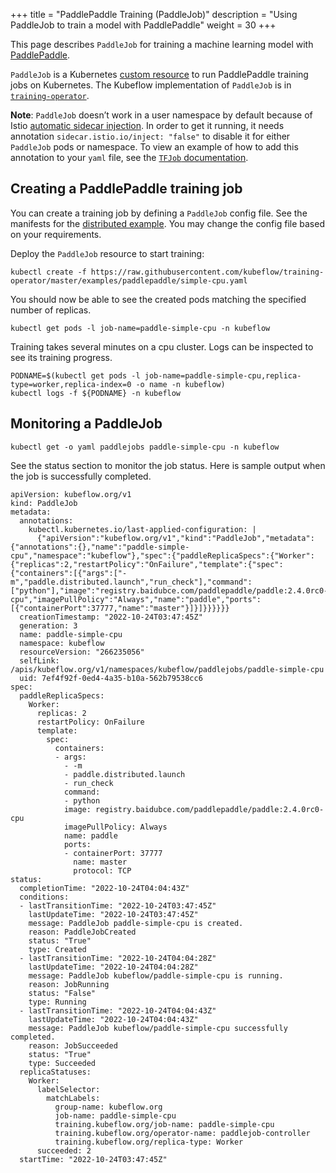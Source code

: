 +++
title = "PaddlePaddle Training (PaddleJob)"
description = "Using PaddleJob to train a model with PaddlePaddle"
weight = 30
+++

This page describes `PaddleJob` for training a machine learning model with [PaddlePaddle](https://www.paddlepaddle.org.cn/).

`PaddleJob` is a Kubernetes
[custom resource](https://kubernetes.io/docs/concepts/extend-kubernetes/api-extension/custom-resources/)
to run PaddlePaddle training jobs on Kubernetes. The Kubeflow implementation of
`PaddleJob` is in [`training-operator`](https://github.com/kubeflow/training-operator).

**Note**: `PaddleJob` doesn’t work in a user namespace by default because of
Istio [automatic sidecar injection](https://istio.io/v1.3/docs/setup/additional-setup/sidecar-injection/#automatic-sidecar-injection).
In order to get it running, it needs annotation `sidecar.istio.io/inject: "false"`
to disable it for either `PaddleJob` pods or namespace.
To view an example of how to add this annotation to your `yaml` file,
see the [`TFJob` documentation](/docs/components/training/user-guides/tensorflow/).

## Creating a PaddlePaddle training job

You can create a training job by defining a `PaddleJob` config file. See the manifests for the [distributed example](https://github.com/kubeflow/training-operator/blob/master/examples/paddlepaddle/simple-cpu.yaml). You may change the config file based on your requirements.

Deploy the `PaddleJob` resource to start training:

```
kubectl create -f https://raw.githubusercontent.com/kubeflow/training-operator/master/examples/paddlepaddle/simple-cpu.yaml
```

You should now be able to see the created pods matching the specified number of replicas.

```
kubectl get pods -l job-name=paddle-simple-cpu -n kubeflow
```

Training takes several minutes on a cpu cluster. Logs can be inspected to see its training progress.

```
PODNAME=$(kubectl get pods -l job-name=paddle-simple-cpu,replica-type=worker,replica-index=0 -o name -n kubeflow)
kubectl logs -f ${PODNAME} -n kubeflow
```

## Monitoring a PaddleJob

```
kubectl get -o yaml paddlejobs paddle-simple-cpu -n kubeflow
```

See the status section to monitor the job status. Here is sample output when the job is successfully completed.

```
apiVersion: kubeflow.org/v1
kind: PaddleJob
metadata:
  annotations:
    kubectl.kubernetes.io/last-applied-configuration: |
      {"apiVersion":"kubeflow.org/v1","kind":"PaddleJob","metadata":{"annotations":{},"name":"paddle-simple-cpu","namespace":"kubeflow"},"spec":{"paddleReplicaSpecs":{"Worker":{"replicas":2,"restartPolicy":"OnFailure","template":{"spec":{"containers":[{"args":["-m","paddle.distributed.launch","run_check"],"command":["python"],"image":"registry.baidubce.com/paddlepaddle/paddle:2.4.0rc0-cpu","imagePullPolicy":"Always","name":"paddle","ports":[{"containerPort":37777,"name":"master"}]}]}}}}}}
  creationTimestamp: "2022-10-24T03:47:45Z"
  generation: 3
  name: paddle-simple-cpu
  namespace: kubeflow
  resourceVersion: "266235056"
  selfLink: /apis/kubeflow.org/v1/namespaces/kubeflow/paddlejobs/paddle-simple-cpu
  uid: 7ef4f92f-0ed4-4a35-b10a-562b79538cc6
spec:
  paddleReplicaSpecs:
    Worker:
      replicas: 2
      restartPolicy: OnFailure
      template:
        spec:
          containers:
          - args:
            - -m
            - paddle.distributed.launch
            - run_check
            command:
            - python
            image: registry.baidubce.com/paddlepaddle/paddle:2.4.0rc0-cpu
            imagePullPolicy: Always
            name: paddle
            ports:
            - containerPort: 37777
              name: master
              protocol: TCP
status:
  completionTime: "2022-10-24T04:04:43Z"
  conditions:
  - lastTransitionTime: "2022-10-24T03:47:45Z"
    lastUpdateTime: "2022-10-24T03:47:45Z"
    message: PaddleJob paddle-simple-cpu is created.
    reason: PaddleJobCreated
    status: "True"
    type: Created
  - lastTransitionTime: "2022-10-24T04:04:28Z"
    lastUpdateTime: "2022-10-24T04:04:28Z"
    message: PaddleJob kubeflow/paddle-simple-cpu is running.
    reason: JobRunning
    status: "False"
    type: Running
  - lastTransitionTime: "2022-10-24T04:04:43Z"
    lastUpdateTime: "2022-10-24T04:04:43Z"
    message: PaddleJob kubeflow/paddle-simple-cpu successfully completed.
    reason: JobSucceeded
    status: "True"
    type: Succeeded
  replicaStatuses:
    Worker:
      labelSelector:
        matchLabels:
          group-name: kubeflow.org
          job-name: paddle-simple-cpu
          training.kubeflow.org/job-name: paddle-simple-cpu
          training.kubeflow.org/operator-name: paddlejob-controller
          training.kubeflow.org/replica-type: Worker
      succeeded: 2
  startTime: "2022-10-24T03:47:45Z"
```
